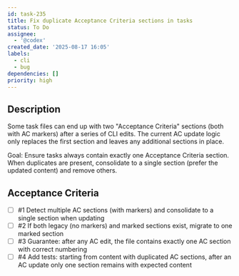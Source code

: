 ```yaml
---
id: task-235
title: Fix duplicate Acceptance Criteria sections in tasks
status: To Do
assignee:
  - '@codex'
created_date: '2025-08-17 16:05'
labels:
  - cli
  - bug
dependencies: []
priority: high
---
```


## Description

Some task files can end up with two "Acceptance Criteria" sections (both with AC markers) after a series of CLI edits. The current AC update logic only replaces the first section and leaves any additional sections in place.

Goal: Ensure tasks always contain exactly one Acceptance Criteria section. When duplicates are present, consolidate to a single section (prefer the updated content) and remove others.

## Acceptance Criteria
<!-- AC:BEGIN -->
- [ ] #1 Detect multiple AC sections (with markers) and consolidate to a single section when updating
- [ ] #2 If both legacy (no markers) and marked sections exist, migrate to one marked section
- [ ] #3 Guarantee: after any AC edit, the file contains exactly one AC section with correct numbering
- [ ] #4 Add tests: starting from content with duplicated AC sections, after an AC update only one section remains with expected content
<!-- AC:END -->
